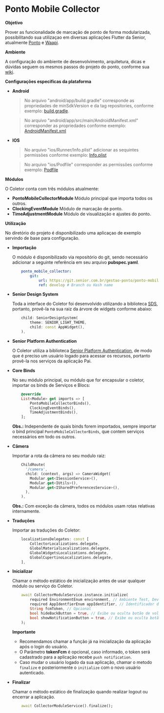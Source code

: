 # Ponto Mobile Collector
**Objetivo**

Prover as funcionalidade de marcação de ponto de forma modularizada, possibilitando sua utilizaçao em diversas aplicações Flutter da Senior, atualmente [Ponto](https://git.senior.com.br/gestao-ponto/ponto-mobile) e [Waapi](https://git.senior.com.br/mobilidade/app-employee).

**Ambiente**

A configuração do ambiente de desenvolvimento, arquitetura, dicas e dúvidas seguem os mesmos passos do projeto do ponto, conforme sua [wiki](https://git.senior.com.br/gestao-ponto/ponto-mobile/-/wikis/home).

**Configurações especificas da plataforma**

* **Android**
    > No arquivo "android/app/build.gradle" corresponde as propriedades de minSdkVersion e da tag repositories, conforme exemplo: [build.gradle](https://git.senior.com.br/gestao-ponto/ponto-mobile/-/blob/feature/gpo-7161/android/app/build.gradle).

    > No arquivo "android/app/src/main/AndroidManifest.xml" corresponder as propriedades conforme exemplo: [AndroidManifest.xml](https://git.senior.com.br/gestao-ponto/ponto-mobile/-/blob/feature/gpo-7161/android/app/src/main/AndroidManifest.xml)

* **IOS**

   > No arquivo "ios/Runner/Info.plist" adicionar as sequintes permissões conforme exemplo: [Info.plist](https://git.senior.com.br/gestao-ponto/ponto-mobile/-/blob/feature/gpo-7161/ios/Runner/Info.plist)

   > No arquivo "ios/Podfile" corresponder as permissões conforme exemplo: [Podfile](https://git.senior.com.br/gestao-ponto/ponto-mobile-collector/-/blob/develop/example/ios/Podfile)

**Módulos**

O Coletor conta com três módulos atualmente:

* **PontoMobileCollectorModule**
    Módulo principal que importa todos os outros.
* **ClockingEventModule**
    Módulo de marcação de ponto.
* **TimeAdjustmentModule**
    Módulo de visualização e ajustes do ponto.

**Utilização**

No diretório do projeto é disponibilizado uma aplicaçao de exemplo servindo de base para configuração.

* **Importação**

    O módulo é disponibilizado via repositório do git, sendo necessário adicionar a seguinte referência em seu arquivo **pubspec.yaml**.

    ```yaml
        ponto_mobile_collector:
            git:
                url: https://git.senior.com.br/gestao-ponto/ponto-mobile-collector.git
                ref: develop # Branch ou Hash name
    ```

* **Senior Design System**
    
    Toda a interface do Coletor foi desenvolvido utilizando a biblioteca [SDS](https://git.senior.com.br/design/flutter-components), portanto, provê-la na sua raiz da árvore de widgets conforme abaixo:

    ```dart
        child: SeniorDesignSystem(
            theme: SENIOR_LIGHT_THEME,
            child: const AppWidget(),
        ),
    ```

* **Senior Platform Authentication**

    O Coletor utiliza a biblioteca [Senior Platform Authentication](https://git.senior.com.br/arquitetura/senior-platform-authentication-ui), de modo que é preciso um usuário logado para acessar os recursos, portanto provê-la nos serviços da aplicação Pai.

* **Core Binds**
    
    No seu módulo principal, ou módulo que for encapsular o coletor, importar os binds de Serviços e Blocs:

    ```dart    
        @override
        List<Module> get imports => [
            PontoMobileCollectorBinds(),
            ClockingEventBinds(),
            TimeAdjustmentBinds(),
        ];
    ```
    
    **Obs.:** Independente de quais binds forem importados, sempre importar o bind principal `PontoMobileCollectorBinds`, que contem serviços necessários em todo os outros.

* **Câmera**

    Importar a rota da câmera no seu modulo raiz:
        
    ```dart
        ChildRoute(
          '/camera',
          child: (context, args) => CameraWidget(
            Modular.get<ISessionService>(),
            Modular.get<IUtils>(),
            Modular.get<ISharedPreferencesService>(),
          ),
        ),
    ```

    **Obs.:** Com exceção da câmera, todos os módulos usam rotas relativas internamente.

* **Traduções**

    Importar as traduções do Coletor:

    ```dart
        localizationsDelegates: const [
            CollectorLocalizations.delegate,
            GlobalMaterialLocalizations.delegate,
            GlobalWidgetsLocalizations.delegate,
            GlobalCupertinoLocalizations.delegate,
        ],
    ```

* **Inicializar**

    Chamar o método estático de inicialização antes de usar qualquer módulo ou serviço do Coletor.

    ```dart
        await CollectorModuleService.instance.initialize(
            required EnvironmentEnum environment, // Ambiente Test, Dev, Homolog ou Prod
            required AppIdentfierEnum appIdentifier, // Identificador da aplicação
            String fcmToken, // Opcional
            bool hideBackButton = true, // Exibe ou oculta botão de voltar 
            bool showNotificationButton = true, // Exibe ou oculta botão de notificações
        );
    ```

    **Importante**

    * Recomendamos chamar a função já na inicialização da aplicação após o login do usuário.
    * O Parâmetro **tokenFcm** é opcional, caso informado, o token será cadastrado para a aplicação recebe `push notification`.
    * Caso mudar o usuário logado da sua aplicação, chamar o metodo `finalize` e posteriormente o `initialize` com o novo usuário autenticado.

* **Finalizar**

    Chamar o método estático de finalização quando realizar logout ou encerrar a aplicação.

    ```dart
        await CollectorModuleService().finalize();
    ```
    